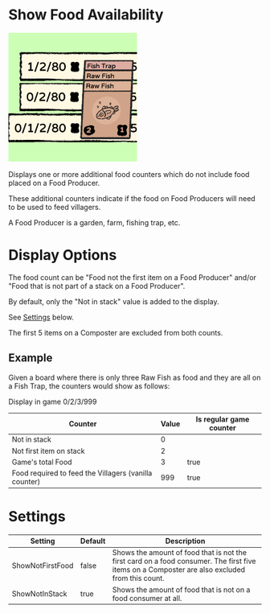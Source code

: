 # Show Food Availability
![Food Icon](Thunderstore.io/icon.png)

Displays one or more additional food counters which do not include food placed on a Food Producer.

These additional counters indicate if the food on Food Producers will need to be used to feed villagers.

A Food Producer is a garden, farm, fishing trap, etc.

# Display Options

The food count can be "Food not the first item on a Food Producer" and/or "Food that is not part of a stack on a Food Producer".

By default, only the "Not in stack" value is added to the display.

See [Settings](#settings) below.

The first 5 items on a Composter are excluded from both counts.

## Example

Given a board where there is only three Raw Fish as food and they are all on a Fish Trap, the counters would show as follows:

Display in game
0/2/3/999

|Counter|Value|Is regular game counter|
|--|--|--|
|Not in stack|0||
|Not first item on stack|2||
|Game's total Food|3|true|
|Food required to feed the Villagers (vanilla counter)|999|true|

# Settings

|Setting|Default|Description|
|--|--|--|
|ShowNotFirstFood|false|Shows the amount of food that is not the first card on a food consumer.  The first five items on a Composter are also excluded from this count.|
|ShowNotInStack|true|Shows the amount of food that is not on a food consumer at all.|


